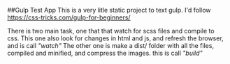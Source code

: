 ##Gulp Test App
This is a very litle static project to text gulp. I'd follow https://css-tricks.com/gulp-for-beginners/

There is two main task, one that that watch for scss files and compile to css. 
This one also look for changes in html and js, and refresh the browser, and is call *"watch"*
The other one is make a dist/ folder with all the files, compiled and minified, and compress the images. this is call *"build"*
